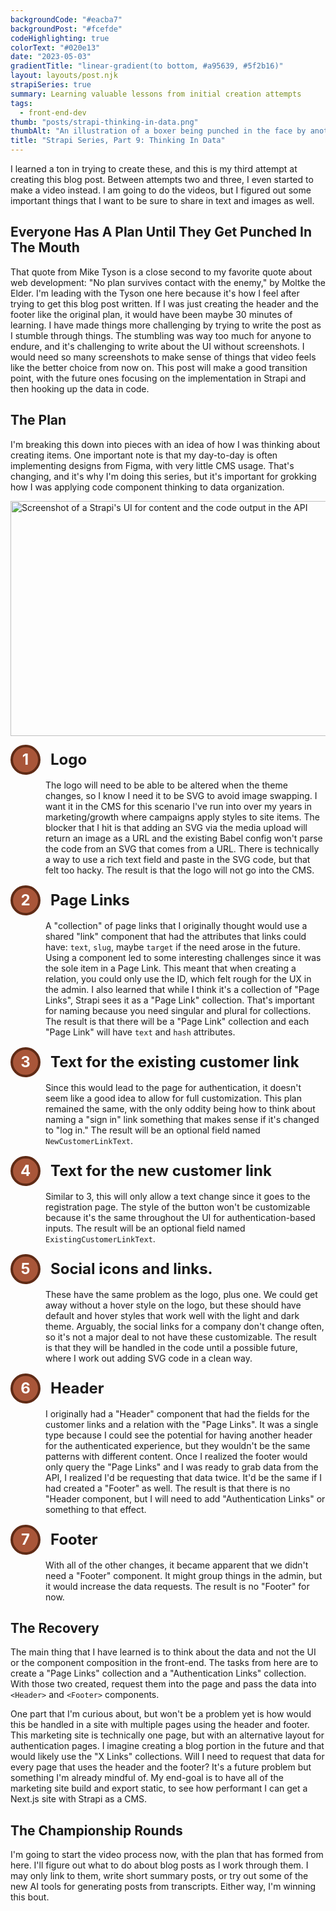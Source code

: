 ```yaml
---
backgroundCode: "#eacba7"
backgroundPost: "#fcefde"
codeHighlighting: true
colorText: "#020e13"
date: "2023-05-03"
gradientTitle: "linear-gradient(to bottom, #a95639, #5f2b16)"
layout: layouts/post.njk
strapiSeries: true
summary: Learning valuable lessons from initial creation attempts
tags:
  - front-end-dev
thumb: "posts/strapi-thinking-in-data.png"
thumbAlt: "An illustration of a boxer being punched in the face by another boxer, with the boxing ring in the background, in the style of an oil painting, viewed from an overhead perspective --v 5 --ar 3:2"
title: "Strapi Series, Part 9: Thinking In Data"
---
```


<style>
  /* If I like this, I should move it up to posts, at least for the series */
  .circle {
    align-items: center;
    background: #a95639;
    border: 0.25rem solid #5f2b16;
    border-radius: 50%;
    color: #fff;
    display: flex;
    font-weight: bold;
    height: 2.5rem;
    margin-right: 1rem;
    justify-content: center;
    width: 2.5rem;
  }

  dt {
    display: flex;
    align-items: center;
    font-size: 1.5rem;
    font-weight: 700;
    margin-bottom: 0.5rem;
  }

  dd {
    margin-inline-start: 3.5rem;
  }

  dd:not(:last-child) {
    margin-bottom: 1rem;
  }
</style>

I learned a ton in trying to create these, and this is my third attempt at creating this blog post. Between attempts two and three, I even started to make a video instead. I am going to do the videos, but I figured out some important things that I want to be sure to share in text and images as well. 

## Everyone Has A Plan Until They Get Punched In The Mouth

That quote from Mike Tyson is a close second to my favorite quote about web development: "No plan survives contact with the enemy," by Moltke the Elder. I'm leading with the Tyson one here because it's how I feel after trying to get this blog post written. If I was just creating the header and the footer like the original plan, it would have been maybe 30 minutes of learning. I have made things more challenging by trying to write the post as I stumble through things. The stumbling was way too much for anyone to endure, and it's challenging to write about the UI without screenshots. I would need so many screenshots to make sense of things that video feels like the better choice from now on. This post will make a good transition point, with the future ones focusing on the implementation in Strapi and then hooking up the data in code.

## The Plan

I'm breaking this down into pieces with an idea of how I was thinking about creating items. One important note is that my day-to-day is often implementing designs from Figma, with very little CMS usage. That's changing, and it's why I'm doing this series, but it's important for grokking how I was applying code component thinking to data organization. 

<img class="full-to-half-bleed" height="376" src="https://res.cloudinary.com/dtlow08pj/image/upload/f_auto,c_limit,w_686,q_auto/v1681092603/posts/strapi-header-and-footer-data.png" alt="Screenshot of a Strapi's UI for content and the code output in the API" srcset="https://res.cloudinary.com/dtlow08pj/image/upload/f_auto,c_limit,w_686,q_auto/v1681092603/posts/strapi-header-and-footer-data.png 718w, https://res.cloudinary.com/dtlow08pj/image/upload/f_auto,c_limit,w_2272,q_auto/v1681092603/posts/strapi-header-and-footer-data.png 768w" width="1144" />

<dl>
  <dt>
    <span class="circle">1</span>
    Logo
  </dt>
  <dd>
    The logo will need to be able to be altered when the theme changes, so I know I need it to be SVG to avoid image swapping. I want it in the CMS for this scenario I've run into over my years in marketing/growth where campaigns apply styles to site items. The blocker that I hit is that adding an SVG via the media upload will return an image as a URL and the existing Babel config won't parse the code from an SVG that comes from a URL. There is technically a way to use a rich text field and paste in the SVG code, but that felt too hacky. The result is that the logo will not go into the CMS.
  </dd>
  <dt>
    <span class="circle">2</span>
    Page Links
  </dt>
  <dd>
    A "collection" of page links that I originally thought would use a shared "link" component that had the attributes that links could have: <code>text</code>, <code>slug</code>, maybe <code>target</code> if the need arose in the future. Using a component led to some interesting challenges since it was the sole item in a Page Link. This meant that when creating a relation, you could only use the ID, which felt rough for the UX in the admin. I also learned that while I think it's a collection of "Page Links", Strapi sees it as a "Page Link" collection. That's important for naming because you need singular and plural for collections. The result is that there will be a "Page Link" collection and each "Page Link" will have <code>text</code> and <code>hash</code> attributes. 
  </dd>
  <dt>
    <span class="circle">3</span>
    Text for the existing customer link
  </dt>
  <dd>
    Since this would lead to the page for authentication, it doesn't seem like a good idea to allow for full customization. This plan remained the same, with the only oddity being how to think about naming a "sign in" link something that makes sense if it's changed to "log in." The result will be an optional field named <code>NewCustomerLinkText</code>.
  </dd>
  <dt>
    <span class="circle">4</span>
    Text for the new customer link
  </dt>
  <dd>
    Similar to 3, this will only allow a text change since it goes to the registration page. The style of the button won't be customizable because it's the same throughout the UI for authentication-based inputs. The result will be an optional field named <code>ExistingCustomerLinkText</code>.
  </dd>
  <dt>
    <span class="circle">5</span>
    Social icons and links. 
  </dt>
  <dd>
    These have the same problem as the logo, plus one. We could get away without a hover style on the logo, but these should have default and hover styles that work well with the light and dark theme. Arguably, the social links for a company don't change often, so it's not a major deal to not have these customizable. The result is that they will be handled in the code until a possible future, where I work out adding SVG code in a clean way.
  </dd>
  <dt>
    <span class="circle">6</span>
    Header
  </dt>
  <dd>
    I originally had a "Header" component that had the fields for the customer links and a relation with the "Page Links". It was a single type because I could see the potential for having another header for the authenticated experience, but they wouldn't be the same patterns with different content. Once I realized the footer would only query the "Page Links" and I was ready to grab data from the API, I realized I'd be requesting that data twice. It'd be the same if I had created a "Footer" as well. The result is that there is no "Header component, but I will need to add "Authentication Links" or something to that effect.
  </dd>
  <dt>
    <span class="circle">7</span>
    Footer
  </dt>
  <dd>
    With all of the other changes, it became apparent that we didn't need a "Footer" component. It might group things in the admin, but it would increase the data requests. The result is no "Footer" for now. 
  </dd>
</dl>

## The Recovery

The main thing that I have learned is to think about the data and not the UI or the component composition in the front-end. The tasks from here are to create a "Page Links" collection and a "Authentication Links" collection. With those two created, request them into the page and pass the data into `<Header>` and `<Footer>` components.

One part that I'm curious about, but won't be a problem yet is how would this be handled in a site with multiple pages using the header and footer. This marketing site is technically one page, but with an alternative layout for authentication pages. I imagine creating a blog portion in the future and that would likely use the "X Links" collections. Will I need to request that data for every page that uses the header and the footer? It's a future problem but something I'm already mindful of. My end-goal is to have all of the marketing site build and export static, to see how performant I can get a Next.js site with Strapi as a CMS.

## The Championship Rounds

I'm going to start the video process now, with the plan that has formed from here. I'll figure out what to do about blog posts as I work through them. I may only link to them, write short summary posts, or try out some of the new AI tools for generating posts from transcripts. Either way, I'm winning this bout. 






